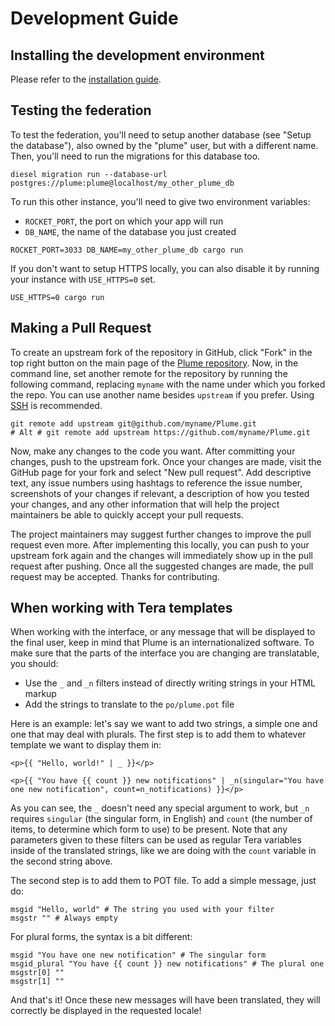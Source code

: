 # Development Guide

## Installing the development environment

Please refer to the [installation guide](INSTALL.md).

## Testing the federation

To test the federation, you'll need to setup another database (see "Setup the database"),
also owned by the "plume" user, but with a different name. Then, you'll need to run the
migrations for this database too.

```
diesel migration run --database-url postgres://plume:plume@localhost/my_other_plume_db
```

To run this other instance, you'll need to give two environment variables:

- `ROCKET_PORT`, the port on which your app will run
- `DB_NAME`, the name of the database you just created

```
ROCKET_PORT=3033 DB_NAME=my_other_plume_db cargo run
```

If you don't want to setup HTTPS locally, you can also disable it by running your instance with `USE_HTTPS=0` set.

```
USE_HTTPS=0 cargo run
```

## Making a Pull Request
To create an upstream fork of the repository in GitHub, click "Fork" in the top right button on the main page of the [Plume repository](https://github.com/Plume-org/Plume). Now, in the command line, set another remote for the repository by running the following command, replacing `myname` with the name under which you forked the repo. You can use another name besides `upstream` if you prefer. Using [SSH](https://help.github.com/articles/connecting-to-github-with-ssh/) is recommended.

```
git remote add upstream git@github.com/myname/Plume.git
# Alt # git remote add upstream https://github.com/myname/Plume.git
```

Now, make any changes to the code you want. After committing your changes, push to the upstream fork. Once your changes are made, visit the GitHub page for your fork and select "New pull request". Add descriptive text, any issue numbers using hashtags to reference the issue number, screenshots of your changes if relevant, a description of how you tested your changes, and any other information that will help the project maintainers be able to quickly accept your pull requests.

The project maintainers may suggest further changes to improve the pull request even more. After implementing this locally, you can push to your upstream fork again and the changes will immediately show up in the pull request after pushing. Once all the suggested changes are made, the pull request may be accepted. Thanks for contributing.

## When working with Tera templates

When working with the interface, or any message that will be displayed to the final user, keep in mind that Plume is an internationalized software. To make sure that the parts of the interface you are changing are translatable, you should:

- Use the `_` and `_n` filters instead of directly writing strings in your HTML markup
- Add the strings to translate to the `po/plume.pot` file

Here is an example: let's say we want to add two strings, a simple one and one that may deal with plurals. The first step is to add them to whatever template we want to display them in:

```jinja
<p>{{ "Hello, world!" | _ }}</p>

<p>{{ "You have {{ count }} new notifications" | _n(singular="You have one new notification", count=n_notifications) }}</p>
```

As you can see, the `_` doesn't need any special argument to work, but `_n` requires `singular` (the singular form, in English) and `count` (the number of items, to determine which form to use) to be present. Note that any parameters given to these filters can be used as regular Tera variables inside of the translated strings, like we are doing with the `count` variable in the second string above.

The second step is to add them to POT file. To add a simple message, just do:

```po
msgid "Hello, world" # The string you used with your filter
msgstr "" # Always empty
```

For plural forms, the syntax is a bit different:

```po
msgid "You have one new notification" # The singular form
msgid_plural "You have {{ count }} new notifications" # The plural one
msgstr[0] ""
msgstr[1] ""
```

And that's it! Once these new messages will have been translated, they will correctly be displayed in the requested locale!
